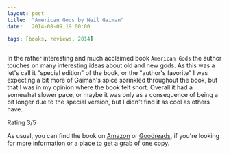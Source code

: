 ```yaml
---
layout: post
title:  "American Gods by Neil Gaiman"
date:   2014-08-09 19:00:00

tags: [books, reviews, 2014]
---
```

In the rather interesting and much acclaimed book `American Gods`  the author touches on many interesting ideas about old and new gods.
As this was a let's call it "special edition" of the book, or the "author's favorite" I was expecting a bit more of Gaiman's spice sprinkled throughout the book, but that I was in my opinion where the book felt short.
Overall it had a somewhat slower pace, or maybe it was only as a consequence of being a bit longer due to the special version, but I didn't find it as cool as others have.

Rating 3/5

As usual, you can find the book on [Amazon] or [Goodreads], if you're looking for more information or a place to get a grab of one copy.

[Amazon]: http://www.amazon.com/American-Gods-Authors-Preferred-Text/dp/0062080237
[Goodreads]: https://www.goodreads.com/book/show/4407.American_Gods
